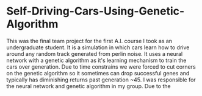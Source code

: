 # Self-Driving-Cars-Using-Genetic-Algorithm
This was the final team project for the first A.I. course I took as an undergraduate student. It is a simulation in which cars learn how to drive around any random track generated from perlin noise. It uses a neural network with a genetic algorithm as it's learning mechanism to train the cars over generation. Due to time constrains we were forced to cut corners on the genetic algorithm so it sometimes can drop successful genes and typically has diminishing returns past generation ~45. I was responsible for the neural network and genetic algorithm in my group. Due to the 
